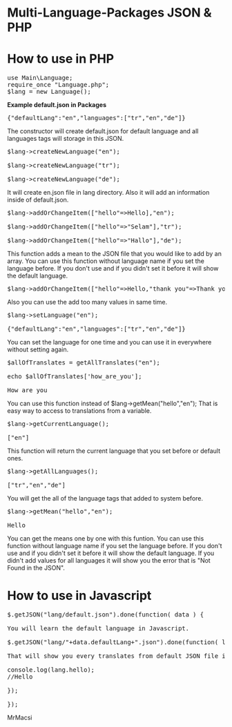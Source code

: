 # Multi-Language-Packages JSON & PHP
# How to use in PHP
<pre>
use Main\Language;
require_once "Language.php";
$lang = new Language();</pre>

<strong>Example default.json in Packages</strong>
<pre>{"defaultLang":"en","languages":["tr","en","de"]}</pre>

The constructor will create default.json for default language and all languages tags will storage in this JSON.


<pre>
$lang->createNewLanguage("en");

$lang->createNewLanguage("tr");

$lang->createNewLanguage("de");
</pre>

It will create en.json file in lang directory. Also it will add an information inside of default.json.


<pre>
$lang->addOrChangeItem(["hello"=>Hello],"en");

$lang->addOrChangeItem(["hello"=>"Selam"],"tr");

$lang->addOrChangeItem(["hello"=>"Hallo"],"de");
</pre>
This function adds a mean to the JSON file that you would like to add by an array.
You can use this function without language name if you set the language before. If you don't use and if you didn't set it before it will show the default language.


<pre>
$lang->addOrChangeItem(["hello"=>Hello,"thank_you"=>Thank you,"good_bye"=>Good Bye],"en");
</pre>
Also you can use the add too many values in same time.


<pre>
$lang->setLanguage("en");

{"defaultLang":"en","languages":["tr","en","de"]}
</pre>

You can set the language for one time and you can use it in everywhere without setting again.


<pre>
$allOfTranslates = getAllTranslates("en");

echo $allOfTranslates['how_are_you'];

How are you
</pre>

You can use this function instead of $lang->getMean("hello","en");
That is easy way to access to translations from a variable.


<pre>
$lang->getCurrentLanguage();

["en"]
</pre>
This function will return the current language that you set before or default ones.


<pre>
$lang->getAllLanguages();

["tr","en","de"]
</pre>

You will get the all of the language tags that added to system before.


<pre>
$lang->getMean("hello","en");

Hello
</pre>

You can get the means one by one with this funtion.
You can use this function without language name if you set the language before. If you don't use and if you didn't set it before it will show the default language.
If you didn't add values for all languages it will show you the error that is "Not Found in the JSON".


# How to use in Javascript

<pre>
$.getJSON("lang/default.json").done(function( data ) {

You will learn the default language in Javascript.

$.getJSON("lang/"+data.defaultLang+".json").done(function( lang ) {

That will show you every translates from default JSON file in Javascript.

console.log(lang.hello);
//Hello

});

});
</pre>

MrMacsi

